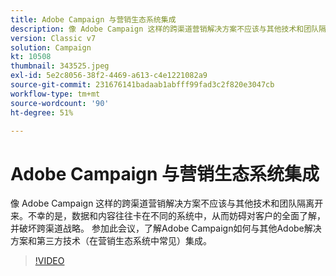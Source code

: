 ```yaml
---
title: Adobe Campaign 与营销生态系统集成
description: 像 Adobe Campaign 这样的跨渠道营销解决方案不应该与其他技术和团队隔离开来。
version: Classic v7
solution: Campaign
kt: 10508
thumbnail: 343525.jpeg
exl-id: 5e2c8056-38f2-4469-a613-c4e1221082a9
source-git-commit: 231676141badaab1abfff99fad3c2f820e3047cb
workflow-type: tm+mt
source-wordcount: '90'
ht-degree: 51%

---
```


# Adobe Campaign 与营销生态系统集成

像 Adobe Campaign 这样的跨渠道营销解决方案不应该与其他技术和团队隔离开来。不幸的是，数据和内容往往卡在不同的系统中，从而妨碍对客户的全面了解，并破坏跨渠道战略。 参加此会议，了解Adobe Campaign如何与其他Adobe解决方案和第三方技术（在营销生态系统中常见）集成。

>[!VIDEO](https://video.tv.adobe.com/v/343525/?quality=12&learn=on)
